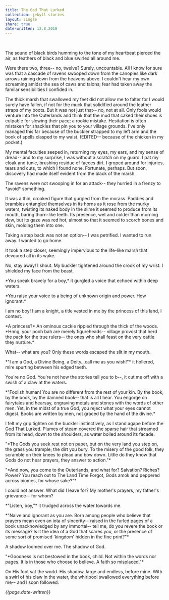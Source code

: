 ```yaml
---
title: The God That Lurked
collection: jekyll stories
layout: single
share: true
date-written: 12.8.2018
---
```


&nbsp;
&nbsp;


<p>
The sound of black birds humming to the tone of my heartbeat pierced the air, as feathers of black and blue swirled all around me. 
</p>

<p>
Were there two, three-- no, twelve? Surely, uncountable. All I know for sure was that a cascade of ravens swooped down from the canopies like dark arrows raining down from the heavens above. I couldn't hear my own screaming amidst the sea of caws and talons; fear had taken away the familar sensibilities I confided in.
</p>

<p>
The thick marsh that swallowed my feet did not allow me to falter for I would surely have fallen, if not for the muck that solidified around the leather straps of my boots. But it was not just that-- no, not at all. Only fools would venture into the Outerlands and think that the mud that caked their shoes is culpable for slowing their pace; a rookie mistake. Hesitation is often mistaken for shackles that pin you to your village grounds. I've only managed this far because of the buckler strapped to my left arm and the book of spells clasped to my waist. (EDITED-- because of the chicken in my pocket.)
</p>

<p>
My mental faculties seeped in, returning my eyes, my ears, and my sense of dread-- and to my surprise, I was without a scratch on my guard. I pat my cloak and tunic, brushing residue of faeces dirt. I groped around for injuries, tears and cuts, to which I found none. Fortunate, perhaps. But soon, discovery had made itself evident from the black of the marsh. 
</p>

<p>
The ravens were not swooping in for an attack-- they hurried in a frenzy to *avoid* something.
</p>

<p>
It was a thin, crooked figure that gurgled from the morass. Paddies and brambles entangled themselves in its horns as it rose from the murky waters, twisting its naked body in the slime it seemed to produce from its mouth, baring thorn-like teeth. Its presence, wet and colder than morning dew, but its gaze was red hot, almost so that it seemed to scorch bones and skin, molding them into one. 
</p>

<p>
Taking a step back was not an option-- I was petrified. I wanted to run away. I wanted to go home. 
</p>

<p>
It took a step closer, seemingly impervious to the life-like marsh that devoured all in its wake. 
</p>

<p>
No, stay away! I shout. My buckler tightened around the crook of my wrist. I shielded my face from the beast.
</p>

<p>
*You speak bravely for a boy,* it gurgled a voice that echoed within deep waters.
</p>

<p>
 *You raise your voice to a being of unknown  origin and power. How ignorant.*
</p>

<p>
I am no boy! I am a knight, a title vested in me by the princess of this land, I contest.
</p>

<p>
*A princess?* An ominous cackle rippled through the thick of the woods. *Hnng, your pooh bah are merely figureheads-- village provost that herd the pack for the true rulers-- the ones who shall feast on the very cattle they nurture.*
</p>

<p>
What-- what are you? Only these words escaped the slit in my mouth.
</p>

<p>
*"I am a God, a Divine Being, a Deity…call me as you wish!"* it hollered, mire spurting between his edged teeth.
</p>

<p>
You're no God. You're not how the stories tell you to b--, it cut me off with a swish of a claw at the waters.
</p>

<p>
*"Foolish human! You are no different from the rest of your kin. By the book, by the book, by the damned book-- that is all I hear. You engorge on fairytales and hearsay, engraving metals and stones with the words of other men. Yet, in the midst of a true God, you reject what your eyes cannot digest. Books are written by men, not graced by the hand of the divine.*
</p>

<p>
I felt my grip tighten on the buckler instinctively, as I stand agape before the God That Lurked. Plumes of steam covered the sparse hair that streamed from its head, down to the shoulders, as water boiled around its facade.
</p>

<p>
"*The Gods you seek rest not on paper, but on the very land you step on, the grass you trample; the dirt you bury. To the misery of the good folk, they scramble on their knees to plead and bow down. Little do they know that Gods do not hear prayers, they answer to action."*
</p>

<p>
"*And now, you come to the Outerlands, and what for? Salvation? Riches? Power? You reach out to The Land Time Forgot, Gods amok and peppered across biomes, for whose sake?"*
</p>

<p>
I could not answer. What did I leave for? My mother's prayers, my father's grievance-- for whom?
</p>

<p>
*"Listen, boy,"* it trudged across the water towards me.
</p>

<p>
*"Naive and ignorant as you are. Born among people who believe that prayers mean even an iota of sincerity-- raised in the furled pages of a book unacknowledged by any immortal-- tell me, do you revere the book or its message? Is it the idea of a God that scares you, or the presence of some sort of promised 'kingdom' hidden in the fine print?"*
</p>

<p>
A shadow loomed over me. The shadow of God.
</p>

<p>
"*Goodness is not bestowed in the book, child. Not within the words nor pages. It is in those who choose to believe. A faith so misplaced."*
</p>

<p>
On His foot sat the world. His shadow, large and endless, before mine. With a swirl of his claw in the water, the whirlpool swallowed everything before me-- and I soon followed.
</p>


<em> {{page.date-written}} </em>
